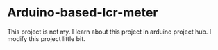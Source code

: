 # Arduino-based-lcr-meter
This project is not my. I learn about this project in arduino project hub. I modify this project little bit.
